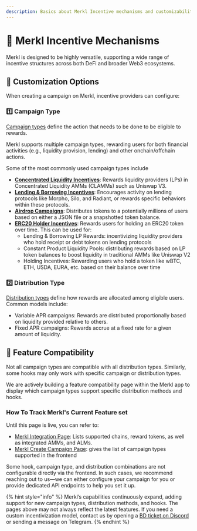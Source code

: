 ```yaml
---
description: Basics about Merkl Incentive mechanisms and customizability features
---
```


# 🪷 Merkl Incentive Mechanisms

Merkl is designed to be highly versatile, supporting a wide range of incentive structures across both DeFi and broader Web3 ecosystems.

## 🔧 Customization Options

When creating a campaign on Merkl, incentive providers can configure:

### 1️⃣ Campaign Type

[Campaign types](./campaigns/README.md) define the action that needs to be done to be eligible to rewards.

Merkl supports multiple campaign types, rewarding users for both financial activities (e.g., liquidity provision, lending) and other onchain/offchain actions.

Some of the most commonly used campaign types include

- [**Concentrated Liquidity Incentives**](./campaigns/concentrated-liquidity-mechanisms.md): Rewards liquidity providers (LPs) in Concentrated Liquidity AMMs (CLAMMs) such as Uniswap V3.
- [**Lending & Borrowing Incentives**](./campaigns/lending-borrowing.md): Encourages activity on lending protocols like Morpho, Silo, and Radiant, or rewards specific behaviors within these protocols.
- [**Airdrop Campaigns**](./campaigns/airdrop.md): Distributes tokens to a potentially millions of users based on either a JSON file or a snapshotted token balance.
- [**ERC20 Holder Incentives**](./campaigns/erc20-mechanisms.md): Rewards users for holding an ERC20 token over time. This can be used for:
  - Lending & Borrowing LP Rewards: incentivizing liquidity providers who hold receipt or debt tokens on lending protocols
  - Constant Product Liquidity Pools: distributing rewards based on LP token balances to boost liquidity in traditional AMMs like Uniswap V2
  - Holding Incentives: Rewarding users who hold a token like wBTC, ETH, USDA, EURA, etc. based on their balance over time

### 2️⃣ Distribution Type

[Distribution types](./distributions/README.md) define how rewards are allocated among eligible users. Common models include:

- Variable APR campaigns: Rewards are distributed proportionally based on liquidity provided relative to others.
- Fixed APR campaigns: Rewards accrue at a fixed rate for a given amount of liquidity.

## 🔄 Feature Compatibility

Not all campaign types are compatible with all distribution types. Similarly, some hooks may only work with specific campaign or distribution types.

We are actively building a feature compatibility page within the Merkl app to display which campaign types support specific distribution methods and hooks.

### How To Track Merkl's Current Feature set

Until this page is live, you can refer to:

- [Merkl Integration Page](https://app.merkl.xyz/integrations): Lists supported chains, reward tokens, as well as integrated AMMs, and ALMs.
- [Merkl Create Campaign Page](https://app.merkl.xyz/create): gives the list of campaign types supported in the frontend

Some hook, campaign type, and distribution combinations are not configurable directly via the frontend. In such cases, we recommend reaching out to us—we can either configure your campaign for you or provide dedicated API endpoints to help you set it up.

{% hint style="info" %}
Merkl’s capabilities continuously expand, adding support for new campaign types, distribution methods, and hooks.
The pages above may not always reflect the latest features. If you need a custom incentivization model, contact us by opening a [BD ticket on Discord](https://discord.gg/jnYfrGxDbe) or sending a message on Telegram.
{% endhint %}
